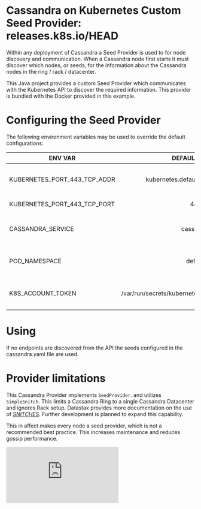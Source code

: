 # Cassandra on Kubernetes Custom Seed Provider: releases.k8s.io/HEAD

Within any deployment of Cassandra a Seed Provider is used to for node discovery and communication.  When a Cassandra node first starts it must discover which nodes, or seeds, for the information about the Cassandra nodes in the ring / rack / datacenter.

This Java project provides a custom Seed Provider which communicates with the Kubernetes API to discover the required information.  This provider is bundled with the Docker provided in this example.

# Configuring the Seed Provider

The following environment variables may be used to override the default configurations:

| ENV VAR       | DEFAULT VALUE  | NOTES |
| ------------- |:-------------: |:-------------:|
| KUBERNETES_PORT_443_TCP_ADDR   | kubernetes.default.svc.cluster.local  | The hostname of the API server   |
| KUBERNETES_PORT_443_TCP_PORT   | 443                                   | API port number                  |
| CASSANDRA_SERVICE              | cassandra                             | Default service name for lookup  |
| POD_NAMESPACE                  | default                               | Default pod service namespace    |
| K8S_ACCOUNT_TOKEN 		 | /var/run/secrets/kubernetes.io/serviceaccount/token | Default path to service token |

# Using


If no endpoints are discovered from the API the seeds configured in the cassandra.yaml file are used.

# Provider limitations

This Cassandra Provider implements `SeedProvider`. and utilizes `SimpleSnitch`.  This limits a Cassandra Ring to a single Cassandra Datacenter and ignores Rack setup.  Datastax provides more documentation on the use of [_SNITCHES_](https://docs.datastax.com/en/cassandra/3.x/cassandra/architecture/archSnitchesAbout.html).  Further development is planned to
expand this capability.

This in affect makes every node a seed provider, which is not a recommended best practice.  This increases maintenance and reduces gossip performance.


<!-- BEGIN MUNGE: GENERATED_ANALYTICS -->
[![Analytics](https://kubernetes-site.appspot.com/UA-36037335-10/GitHub/examples/storage/cassandra/java/README.md?pixel)]()
<!-- END MUNGE: GENERATED_ANALYTICS -->
